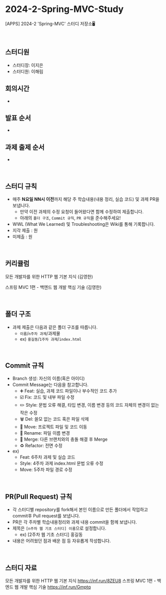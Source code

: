 # 2024-2-Spring-MVC-Study
[APPS] 2024-2 'Spring-MVC' 스터디 저장소🖥️

</div>
<br>

## 스터디원

- 스터디장: 이지은
- 스터디원: 이해림

## 회의시간

- 

## 발표 순서

- 

## 과제 출제 순서

- 

<br>

## 스터디 규칙

- 매주 **N요일 NN시 이전**까지 해당 주 학습내용(내용 정리, 실습 코드) 및 과제 PR을 보냅니다.
  - 만약 이전 과제의 수정 요청이 들어왔다면 함께 수정하여 제출합니다.
  - 아래의 `폴더 구조`, `Commit 규칙`, `PR 규칙`을 준수해주세요!
- WWL (What We Learned) 및 Troubleshooting은 Wiki를 통해 기록합니다.
- 지각 제출 : 원
- 미제출 : 원

<br>

## 커리큘럼
모든 개발자를 위한 HTTP 웹 기본 지식 (김영한)

스프링 MVC 1편 - 백엔드 웹 개발 핵심 기술 (김영한)

<br>

## 폴더 구조

- 과제 제출은 다음과 같은 폴더 구조를 따릅니다.
  - `이름`/`n주차 과제`/과제물
  - ex) `홍길동`/`1주차 과제`/`index.html`

<br>

## Commit 규칙

- Branch 생성: 자신의 이름(혹은 아이디)
- Commit Message는 다음을 참고합니다.
    - ➕ Feat: 실습, 과제 코드 파일이나 부수적인 코드 추가
    - ☑️ Fix: 코드 및 내부 파일 수정
    - ✏️ Style: 문법 오류 해결, 타입 변경, 이름 변경 등의 코드 자체의 변경이 없는 작은 수정
    - 🗑️ Del: 쓸모 없는 코드 혹은 파일 삭제
    - 🚚 Move: 프로젝트 파일 및 코드 이동
    - 📛 Rename: 파일 이름 변경
    - 🔀 Merge: 다른 브랜치와의 충돌 해결 후 Merge
    - ♻️ Refactor: 전면 수정
- ex)
    - Feat: 6주차 과제 및 실습 코드
    - Style: 4주차 과제 index.html 문법 오류 수정
    - Move: 5주차 파일 경로 수정

<br>

## PR(Pull Request) 규칙

- 각 스터디별 repository를 fork해서 본인 이름으로 만든 폴더에서 작업하고 commit후 Pull request를 보냅니다.
- PR은 각 주차별 학습내용정리와 과제 내용 commit을 함께 보냅니다.
- 제목은 `[n주차 웹 기초 스터디] 이름`으로 설정합니다.
  - ex) [2주차 웹 기초 스터디] 홍길동
- 내용은 어려웠던 점과 배운 점 등 자유롭게 작성합니다.

<br>

## 스터디 자료
모든 개발자를 위한 HTTP 웹 기본 지식
https://inf.run/8ZEU8
스프링 MVC 1편 - 백엔드 웹 개발 핵심 기술 
https://inf.run/Gmptq

